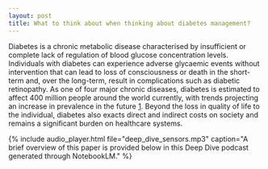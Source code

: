 ```yaml
---
layout: post
title: What to think about when thinking about diabetes management?
---
```


Diabetes is a chronic metabolic disease characterised by insufficient or complete lack of regulation of blood glucose concentration levels. Individuals with diabetes can experience adverse glycaemic events without intervention that can lead to loss of consciousness or death in the short-term and, over the long-term, result in complications such as diabetic retinopathy. As one of four major chronic diseases, diabetes is estimated to affect 400 million people around the world currently, with trends projecting an increase in prevalence in the future [1](https://www.who.int/publications/i/item/9789241565257). Beyond the loss in quality of life to the individual, diabetes also exacts direct and indirect costs on society and remains a significant burden on healthcare systems. 

{% include audio_player.html file="deep_dive_sensors.mp3" caption="A brief overview of this paper is provided below in this Deep Dive podcast generated through NotebookLM." %}

